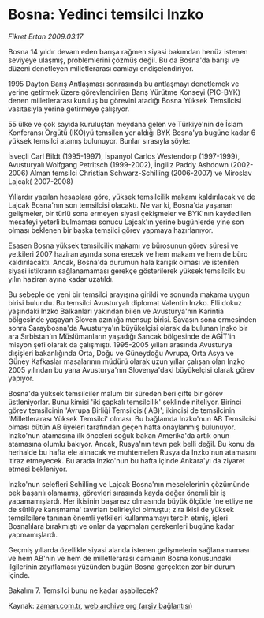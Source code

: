 # Bosna: Yedinci temsilci Inzko

*Fikret Ertan 2009.03.17*

<tr><td class="metin" colspan="2" style="padding-top: 20px; padding-left: 5px; padding-right: 10px;">Bosna 14 yıldır devam eden barışa rağmen siyasi bakımdan henüz istenen seviyeye ulaşmış, problemlerini çözmüş değil. Bu da Bosna'da barışı ve düzeni denetleyen milletlerarası camiayı endişelendiriyor.</td></tr><tr><td class="metin" colspan="2" style="padding-top: 20px; padding-left: 5px; padding-right: 10px;"><p> 1995 Dayton Barış Antlaşması sonrasında bu antlaşmayı denetlemek ve yerine getirmek üzere görevlendirilen Barış Yürütme Konseyi (PIC-BYK) denen milletlerarası kuruluş bu görevini atadığı Bosna Yüksek Temsilcisi vasıtasıyla yerine getirmeye çalışıyor.
<p> 55 ülke ve çok sayıda kuruluştan meydana gelen ve Türkiye'nin de İslam Konferansı Örgütü (IKÖ)yü temsilen yer aldığı BYK Bosna'ya bugüne kadar 6 yüksek temsilci atamış bulunuyor. Bunlar sırasıyla şöyle:
<p> İsveçli Carl Bildt (1995-1997), İspanyol Carlos Westendorp (1997-1999), Avusturyalı Wolfgang Petritsch (1999-2002), İngiliz Paddy Ashdown (2002-2006) Alman temsilci Christian Schwarz-Schilling (2006-2007) ve Miroslav Lajcak( 2007-2008) 
<p> Yıllardır yapılan hesaplara göre, yüksek temsilcilik makamı kaldırılacak ve de Lajcak Bosna'nın son temsilcisi olacaktı. Ne var ki, Bosna'da yaşanan gelişmeler, bir türlü sona ermeyen siyasi çekişmeler ve BYK'nın kaydedilen mesafeyi yeterli bulmaması sonucu Lajcak'ın yerine bugünlerde yine son olması beklenen bir başka temsilci görev yapmaya hazırlanıyor. 
<p> Esasen Bosna yüksek temsilcilik makamı ve bürosunun görev süresi ve yetkileri 2007 haziran ayında sona erecek ve hem makam ve hem de büro kaldırılacaktı. Ancak, Bosna'da durumun hala karışık olması ve istenilen siyasi istikrarın sağlanamaması gerekçe gösterilerek yüksek temsilcilk bu yılın haziran ayına kadar uzatıldı.
<p> Bu sebeple de yeni bir temsilci arayışına girildi ve sonunda makama uygun birisi bulundu. Bu temsilci Avusturyalı diplomat Valentin Inzko. Elli dokuz yaşındaki Inzko Balkanları yakından bilen ve Avusturya'nın Karintia bölgesinde yaşayan Sloven azınlığa mensup birisi. Savaşın sona ermesinden sonra Saraybosna'da Avusturya'ın büyükelçisi olarak da bulunan Insko bir ara Sırbistan'ın Müslümanların yaşadığı Sancak bölgesinde de AGİT'in misyon şefi olarak da çalışmıştı. 1995-2005 yılları arasında Avusturya dışişleri bakanlığında Orta, Doğu ve Güneydoğu Avrupa, Orta Asya ve Güney Kafkaslar masalarının müdürü olarak uzun yıllar çalışan olan Inzko 2005 yılından bu yana Avusturya'nın Slovenya'daki büyükelçisi olarak görev yapıyor.
<p> Bosna'da yüksek temsilciler malum bir süreden beri çifte bir görev üstleniyorlar. Bunu kimisi 'iki şapkalı temsilcilik' şeklinde niteliyor. Birinci görev temsilcinin 'Avrupa Birliği Temsilcisi( AB)'; ikincisi de temsilcinin 'Milletlerarası Yüksek Temsilci' olması. Bu bağlamda Inzko'nun AB Temsilcisi olması bütün AB üyeleri tarafından geçen hafta onaylanmış bulunuyor. Inzko'nun atamasına ilk önceleri soğuk bakan Amerika'da artık onun atamasına olumlu bakıyor. Ancak, Rusya'nın tavrı pek belli değil. Bu konu da herhalde bu hafta ele alınacak ve muhtemelen Rusya da Inzko'nun atamasını itiraz etmeyecek. Bu arada Inzko'nun bu hafta içinde Ankara'yı da ziyaret etmesi bekleniyor. 
<p> Inzko'nun selefleri Schilling ve Lajcak Bosna'nın meselelerinin çözümünde pek başarılı olamamış, görevleri sırasında kayda değer önemli bir iş yapamamışlardı. Her ikisinin başarısız olmasında büyük ölçüde 'ne etliye ne de sütlüye karışmama' tavırları belirleyici olmuştu; zira ikisi de yüksek temsilcilere tanınan önemli yetkileri kullanmamayı tercih etmiş, işleri Bosnalılara bırakmıştı ve onlar da yapmaları gerekenleri bugüne kadar yapmamışlardı.
<p> Geçmiş yıllarda özellikle siyasi alanda istenen gelişmelerin sağlanamaması ve hem AB'nin ve hem de milletlerarası camianın Bosna konusundaki ilgilerinin zayıflaması yüzünden bugün Bosna gerçekten zor bir durum içinde.
<p> Bakalım 7. Temsilci bunu ne kadar aşabilecek?<br/></p></p></p></p></p></p></p></p></p></p></td></tr>

Kaynak: [zaman.com.tr](http://zaman.com.tr/yazar.do?yazino=826332), [web.archive.org (arşiv bağlantısı)](http://web.archive.org/web/20090328230435/http://www.zaman.com.tr:80/yazar.do?yazino=826332)
